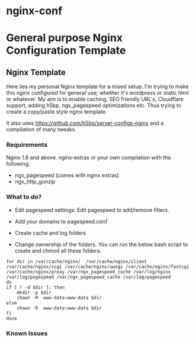nginx-conf
==========
# General purpose Nginx Configuration Template

## Nginx Template
Here lies my personal Nginx template for a mixed setup.
I'm trying to make this nginx configured for general use; whether it's wordpress or static html or whatever.
My aim is to enable caching, SEO friendly URL's, Cloudflare support, adding h5bp, ngx_pagespeed optimizations etc. Thus trying to create a copy/paste style nginx template.


It also uses https://github.com/h5bp/server-configs-nginx and a compilation of many tweaks.

### Requirements

Nginx 1.6 and above.
nginx-extras or your own compilation with the following:
* ngx_pagespeed (comes with nginx extras)
* ngx_http_gunzip


### What to do?
* Edit pagespeed settings: Edit pagespeed to add/remove filters. 
* Add your domains to pagespeed.conf

* Create cache and log folders
* Change ownership of the folders.
You can run the below bash script to create and chmod all these folders.
```
for dir in /var/cache/nginx/  /var/cache/nginx/client /var/cache/nginx/scgi /var/cache/nginx/uwsgi /var/cache/nginx/fastcgi /var/cache/nginx/proxy /var/ngx_pagespeed_cache /var/log/nginx /var/log/pagespeed /var/ngx_pagespeed_cache /var/log/pagespeed
do
if [ ! -d $dir ]; then
	mkdir -p $dir
	chown -R  www-data:www-data $dir
else
	chown -R  www-data:www-data $dir
fi
done
```


### Known Issues
